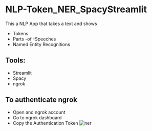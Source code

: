 # NLP-Token_NER_SpacyStreamlit

This a NLP App that takes a text and shows 
 + Tokens
 + Parts -of -Speeches
 + Named Entity Recognitions
 
## Tools:
 + Streamlit
 + Spacy
 + ngrok
 
 ## To authenticate ngrok
  + Open and ngrok account
  + Go to ngrok dashboard
  + Copy the Authentication Token
 ![ner](https://user-images.githubusercontent.com/8067885/91746084-dca01580-ebdd-11ea-85be-979e5b06f80f.JPG)
